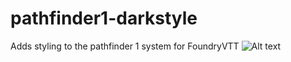 # pathfinder1-darkstyle
Adds styling to the pathfinder 1 system for FoundryVTT
![Alt text](https://i.imgur.com/VLSNgSX.png?raw=true "Darkmode")
